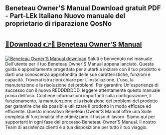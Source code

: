 ## Beneteau Owner'S Manual Download gratuit PDF - Part-LEk Italiano Nuovo manuale del proprietario di riparazione QosNo

# <h2><a href="http://dfdrjjs.blite.top/?on=Beneteau+Owner%27S+Manual">🔗Download 👉🔴 Beneteau Owner'S Manual</a></h2>

[![Beneteau Owner'S Manual download](https://i.imgur.com/lujVjoI.png)](http://dfdrjjs.blite.top/?on=Beneteau+Owner%27S+Manual)
Saluti e benvenuto nel manuale Dell'utente per il tuo Beneteau Owner'S Manual appena lanciato. Questa guida è appositamente progettata per aiutarti a iniziare con il tuo prodotto e darti una conoscenza approfondita delle sue caratteristiche, funzioni e capacità. Troverai istruzioni chiare per L'installazione, L'uso, la manutenzione e la risoluzione dei problemi. Per garantire Un'esperienza di successo con il nuovo REDDDDDDD, leggere attentamente questo manuale prima dell'uso. Contiene informazioni importanti sulla configurazione, il funzionamento, la manutenzione e la risoluzione dei problemi del prodotto per garantire che sia possibile utilizzare il prodotto in modo efficace ed efficiente. Questo innovativo Beneteau Owner'S Manual offre una Suite completa di funzionalità che ottimizzano il flusso di lavoro. Siamo qui per supportarti in ogni fase del processo Beneteau Owner'S Manual. Il nostro Team di assistenza clienti è a tua disposizione per tutto il tuo viaggio.
